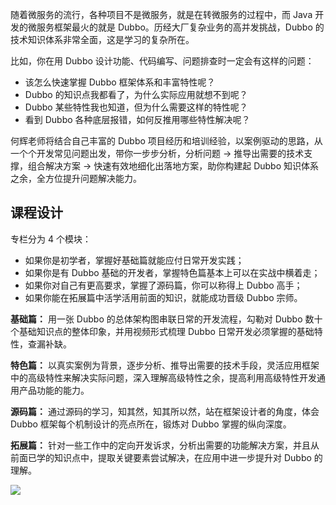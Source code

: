 随着微服务的流行，各种项目不是微服务，就是在转微服务的过程中，而 Java 开发的微服务框架最火的就是 Dubbo。历经大厂复杂业务的高并发挑战，Dubbo 的技术知识体系非常全面，这是学习的复杂所在。

比如，你在用 Dubbo 设计功能、代码编写、问题排查时一定会有这样的问题：

- 该怎么快速掌握 Dubbo 框架体系和丰富特性呢？
- Dubbo 的知识点我都看了，为什么实际应用就想不到呢？
- Dubbo 某些特性我也知道，但为什么需要这样的特性呢？
- 看到 Dubbo 各种底层报错，如何反推用哪些特性解决呢？

何辉老师将结合自己丰富的 Dubbo 项目经历和培训经验，以案例驱动的思路，从一个个开发常见问题出发，带你一步步分析，分析问题 -> 推导出需要的技术支撑，组合解决方案 -> 快速有效地细化出落地方案，助你构建起 Dubbo 知识体系之余，全方位提升问题解决能力。

## 课程设计

专栏分为 4 个模块：

- 如果你是初学者，掌握好基础篇就能应付日常开发实践；
- 如果你是有 Dubbo 基础的开发者，掌握特色篇基本上可以在实战中横着走；
- 如果你对自己有更高要求，掌握了源码篇，你可以称得上 Dubbo 高手；
- 如果你能在拓展篇中活学活用前面的知识，就能成功晋级 Dubbo 宗师。

**基础篇：** 用一张 Dubbo 的总体架构图串联日常的开发流程，勾勒对 Dubbo 数十个基础知识点的整体印象，并用视频形式梳理 Dubbo 日常开发必须掌握的基础特性，查漏补缺。

**特色篇：** 以真实案例为背景，逐步分析、推导出需要的技术手段，灵活应用框架中的高级特性来解决实际问题，深入理解高级特性之余，提高利用高级特性开发通用产品功能的能力。

**源码篇：** 通过源码的学习，知其然，知其所以然，站在框架设计者的角度，体会 Dubbo 框架每个机制设计的亮点所在，锻炼对 Dubbo 掌握的纵向深度。

**拓展篇：** 针对一些工作中的定向开发诉求，分析出需要的功能解决方案，并且从前面已学的知识点中，提取关键要素尝试解决，在应用中进一步提升对 Dubbo 的理解。

![](https://static001.geekbang.org/resource/image/a1/71/a197b81e91b19c8b134108373b329971.jpg)